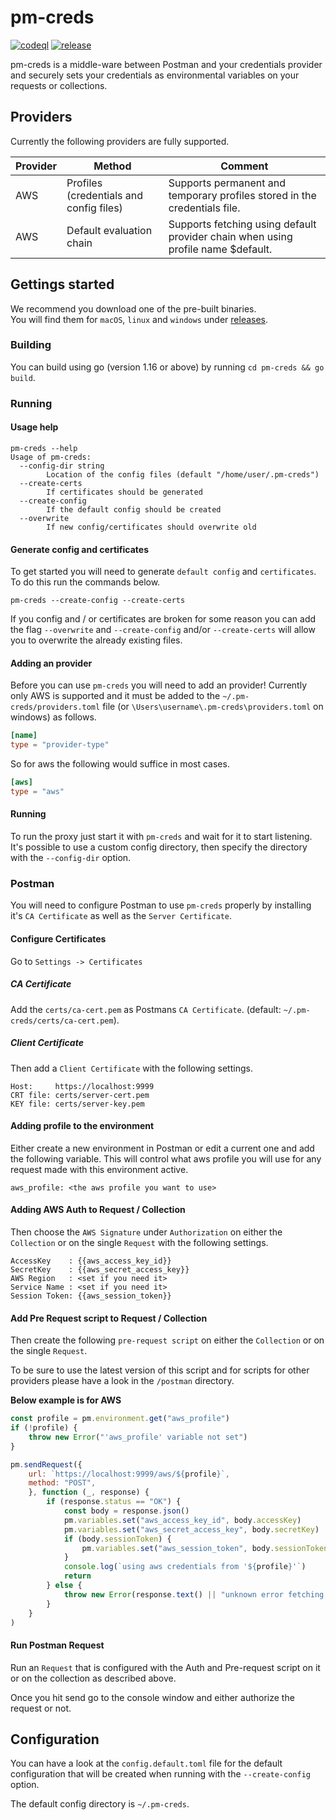# pm-creds

[![codeql](https://github.com/nuttmeister/pm-creds/actions/workflows/codeql.yaml/badge.svg?branch=master)](https://github.com/nuttmeister/pm-creds/actions/workflows/codeql.yaml)
[![release](https://github.com/nuttmeister/pm-creds/actions/workflows/release.yaml/badge.svg)](https://github.com/nuttmeister/pm-creds/actions/workflows/release.yaml)

pm-creds is a middle-ware between Postman and your credentials provider and securely sets your credentials as environmental variables on your requests or collections.


## Providers

Currently the following providers are fully supported.

|Provider|Method|Comment|
|-|-|-|
|AWS|Profiles (credentials and config files)|Supports permanent and temporary profiles stored in the credentials file.|
|AWS|Default evaluation chain|Supports fetching using default provider chain when using profile name $default.|

## Gettings started

We recommend you download one of the pre-built binaries.  
You will find them for `macOS`, `linux` and `windows` under [releases](https://github.com/nuttmeister/pm-creds/releases).

### Building

You can build using go (version 1.16 or above) by running `cd pm-creds && go build`.

### Running

#### Usage help

```text
pm-creds --help
Usage of pm-creds:
  --config-dir string
        Location of the config files (default "/home/user/.pm-creds")
  --create-certs
        If certificates should be generated
  --create-config
        If the default config should be created
  --overwrite
        If new config/certificates should overwrite old
```

#### Generate config and certificates

To get started you will need to generate `default config` and `certificates`.  
To do this run the commands below.

```shell
pm-creds --create-config --create-certs
```

If you config and / or certificates are broken for some reason you can add the flag `--overwrite`
and `--create-config` and/or `--create-certs` will allow you to overwrite the already existing files.

#### Adding an provider

Before you can use `pm-creds` you will need to add an provider! Currently only AWS is supported and it must be added to the `~/.pm-creds/providers.toml` file (or `\Users\username\.pm-creds\providers.toml` on windows) as follows.

```toml
[name]
type = "provider-type"
```

So for aws the following would suffice in most cases.

```toml
[aws]
type = "aws"
```

#### Running

To run the proxy just start it with `pm-creds` and wait for it to start listening.  
It's possible to use a custom config directory, then specify the directory with the `--config-dir` option.


### Postman

You will need to configure Postman to use `pm-creds` properly by installing it's `CA Certificate` as well as the `Server Certificate`.

#### Configure Certificates

Go to `Settings -> Certificates`

##### CA Certificate

Add the `certs/ca-cert.pem` as Postmans `CA Certificate`. (default: `~/.pm-creds/certs/ca-cert.pem`).

##### Client Certificate

Then add a `Client Certificate` with the following settings.

```text
Host:     https://localhost:9999
CRT file: certs/server-cert.pem
KEY file: certs/server-key.pem
```

#### Adding profile to the environment

Either create a new environment in Postman or edit a current one and add the following variable.
This will control what aws profile you will use for any request made with this environment active.

```text
aws_profile: <the aws profile you want to use>
```

#### Adding AWS Auth to Request / Collection

Then choose the `AWS Signature` under `Authorization` on either the `Collection` or on the single `Request` with
the following settings.

```text
AccessKey    : {{aws_access_key_id}}
SecretKey    : {{aws_secret_access_key}}
AWS Region   : <set if you need it>
Service Name : <set if you need it>
Session Token: {{aws_session_token}}
```

#### Add Pre Request script to Request / Collection

Then create the following `pre-request script` on either the `Collection` or on the single `Request`.

To be sure to use the latest version of this script and for scripts for other providers please have a look in the `/postman` directory.

**Below example is for AWS**

```js
const profile = pm.environment.get("aws_profile")
if (!profile) {
    throw new Error("'aws_profile' variable not set")
}

pm.sendRequest({
    url: `https://localhost:9999/aws/${profile}`,
    method: "POST",
    }, function (_, response) {
        if (response.status == "OK") {
            const body = response.json()
            pm.variables.set("aws_access_key_id", body.accessKey)
            pm.variables.set("aws_secret_access_key", body.secretKey)
            if (body.sessionToken) {
                pm.variables.set("aws_session_token", body.sessionToken)
            }
            console.log(`using aws credentials from '${profile}'`)
            return
        } else {
            throw new Error(response.text() || "unknown error fetching aws credentials")
        }
    }
)
```

#### Run Postman Request

Run an `Request` that is configured with the Auth and Pre-request script on it or on the collection
as described above.

Once you hit send go to the console window and either authorize the request or not.


## Configuration

You can have a look at the `config.default.toml` file for the default configuration that will be created
when running with the `--create-config` option.

The default config directory is `~/.pm-creds`.
